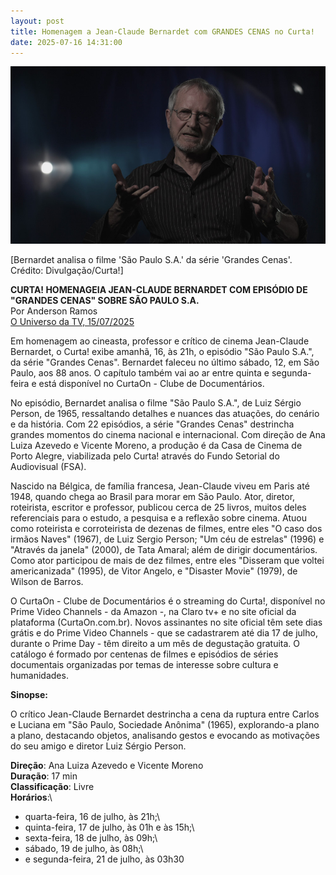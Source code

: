 ```yaml
---
layout: post
title: Homenagem a Jean-Claude Bernardet com GRANDES CENAS no Curta!
date: 2025-07-16 14:31:00
---
```

![](/uploads/grc-jean-cleude.jpg)

\[Bernardet analisa o filme 'São Paulo S.A.' da série 'Grandes Cenas'. Crédito: Divulgação/Curta!]

**CURTA! HOMENAGEIA JEAN-CLAUDE BERNARDET COM EPISÓDIO DE "GRANDES CENAS" SOBRE SÃO PAULO S.A.**\
Por Anderson Ramos\
[O Universo da TV, 15/07/2025](https://www.ouniversodatv.com/2025/07/curta-homenageia-jean-claude-bernardet.html)

[](https://www.ouniversodatv.com/2025/07/curta-homenageia-jean-claude-bernardet.html)

Em homenagem ao cineasta, professor e crítico de cinema Jean-Claude Bernardet, o Curta! exibe amanhã, 16, às 21h, o episódio "São Paulo S.A.", da série "Grandes Cenas". Bernardet faleceu no último sábado, 12, em São Paulo, aos 88 anos. O capítulo também vai ao ar entre quinta e segunda-feira e está disponível no CurtaOn - Clube de Documentários.

No episódio, Bernardet analisa o filme "São Paulo S.A.", de Luiz Sérgio Person, de 1965, ressaltando detalhes e nuances das atuações, do cenário e da história. Com 22 episódios, a série "Grandes Cenas" destrincha grandes momentos do cinema nacional e internacional. Com direção de Ana Luiza Azevedo e Vicente Moreno, a produção é da Casa de Cinema de Porto Alegre, viabilizada pelo Curta! através do Fundo Setorial do Audiovisual (FSA).

Nascido na Bélgica, de família francesa, Jean-Claude viveu em Paris até 1948, quando chega ao Brasil para morar em São Paulo. Ator, diretor, roteirista, escritor e professor, publicou cerca de 25 livros, muitos deles referenciais para o estudo, a pesquisa e a reflexão sobre cinema. Atuou como roteirista e corroteirista de dezenas de filmes, entre eles "O caso dos irmãos Naves" (1967), de Luiz Sergio Person; "Um céu de estrelas" (1996) e "Através da janela" (2000), de Tata Amaral; além de dirigir documentários. Como ator participou de mais de dez filmes, entre eles "Disseram que voltei americanizada" (1995), de Vitor Angelo, e "Disaster Movie" (1979), de Wilson de Barros.

O CurtaOn - Clube de Documentários é o streaming do Curta!, disponível no Prime Video Channels - da Amazon -, na Claro tv+ e no site oficial da plataforma (CurtaOn.com.br). Novos assinantes no site oficial têm sete dias grátis e do Prime Video Channels - que se cadastrarem até dia 17 de julho, durante o Prime Day - têm direito a um mês de degustação gratuita. O catálogo é formado por centenas de filmes e episódios de séries documentais organizadas por temas de interesse sobre cultura e humanidades.

**Sinopse:**

O crítico Jean-Claude Bernardet destrincha a cena da ruptura entre Carlos e Luciana em "São Paulo, Sociedade Anônima" (1965), explorando-a plano a plano, destacando objetos, analisando gestos e evocando as motivações do seu amigo e diretor Luiz Sérgio Person.

**Direção**: Ana Luiza Azevedo e Vicente Moreno\
**Duração**: 17 min\
**Classificação**: Livre\
**Horários**:\
- quarta-feira, 16 de julho, às 21h;\
- quinta-feira, 17 de julho, às 01h e às 15h;\
- sexta-feira, 18 de julho, às 09h;\
- sábado, 19 de julho, às 08h;\
- e segunda-feira, 21 de julho, às 03h30
